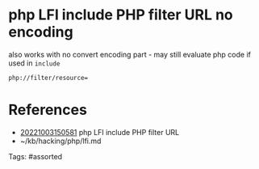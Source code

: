 # php LFI include PHP filter URL no encoding
also works with no convert encoding part - may still evaluate php code if used in `include`
```
php://filter/resource=
```

# References
- [20221003150581](/zet/20221003150581/) php LFI include PHP filter URL
- ~/kb/hacking/php/lfi.md

Tags:
    #assorted

